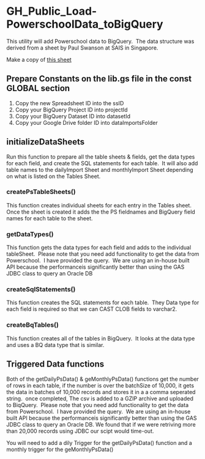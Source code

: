 # GH_Public_Load-PowerschoolData_toBigQuery
This utility will add Powerschool data to BigQuery.  The data structure was derived from a sheet by Paul Swanson at SAIS in Singapore.

Make a copy of [this sheet](https://docs.google.com/spreadsheets/d/1pLDjt1tvZbOuE6SQF6P63KMinj40n1A77ynHg3j24BE/copy)

## Prepare Constants on the lib.gs file in the const GLOBAL section
1. Copy the new Spreadsheet ID into the ssID
2. Copy your BigQuery Project ID into projectId
3. Copy your BigQuery Dataset ID into datasetId
4. Copy your Google Drive folder ID into dataImportsFolder

## initializeDataSheets
Run this function to prepare all the table sheets & fields, get the data types for each field, and create the SQL statements for each table.  It will also add table names to the dailyImport Sheet and monthlyImport Sheet depending on what is listed on the Tables Sheet.
### createPsTableSheets()
This function creates individual sheets for each entry in the Tables sheet. Once the sheet is created it adds the the PS fieldnames and BigQuery field names for each table to the sheet.
### getDataTypes()
This function gets the data types for each field and adds to the individual tableSheet.  Please note that you need add functionality to get the data from Powerschool.  I have provided the query.  We are using an in-house built API because the performanceis significantly better than using the GAS JDBC class to query an Oracle DB
### createSqlStatements()
This function creates the SQL statements for each table.  They Data type for each field is required so that we can CAST CLOB fields to varchar2.
### createBqTables()
This function creates all of the tables in BigQuery.  It looks at the data type and uses a BQ data type that is similar.
## Triggered Data functions
Both of the getDailyPsData() & geMonthlyPsData() functions get the number of rows in each table, if the number is over the batchSize of 10,000, it gets the data in batches of 10,000 records and stores it in a a comma seperated string.  once completed, The csv is added to a GZIP archive and uploaded to BiqQuery.  Please note that you need add functionality to get the data from Powerschool.  I have provided the query.  We are using an in-house built API because the performanceis significantly better than using the GAS JDBC class to query an Oracle DB. We found that if we were retriving more than 20,000 records using JDBC our scipt would time-out. 

You will need to add a dily Trigger for the getDailyPsData() function and a monthly trigger for the geMonthlyPsData()
